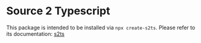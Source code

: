 # Source 2 Typescript
This package is intended to be installed via `npx create-s2ts`. Please refer to its documentation: [s2ts](https://github.com/Peterclark1996/s2ts)